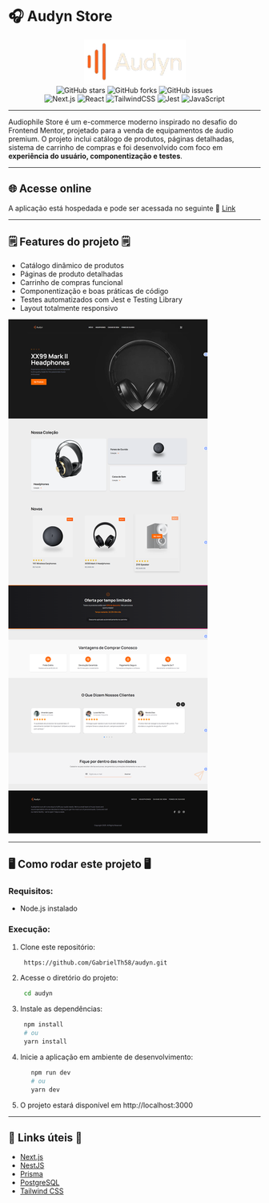 # 🎧 Audyn Store  

<div align="center">
 <img src="./public/logo.png" alt="Logo" />

<div data-badges>
    <img src="https://img.shields.io/github/stars/GabrielTh58/audyn?style=for-the-badge" alt="GitHub stars" />
    <img src="https://img.shields.io/github/forks/GabrielTh58/audyn?style=for-the-badge" alt="GitHub forks" />
    <img src="https://img.shields.io/github/issues/GabrielTh58/audyn?style=for-the-badge" alt="GitHub issues" />
</div>

<div data-badges>
    <img src="https://img.shields.io/badge/next.js-%23000000.svg?style=for-the-badge&logo=nextdotjs&logoColor=white" alt="Next.js" />
    <img src="https://img.shields.io/badge/react-%2320232a.svg?style=for-the-badge&logo=react&logoColor=%2361DAFB" alt="React" />
  <img src="https://img.shields.io/badge/tailwindcss-%2338B2AC.svg?style=for-the-badge&logo=tailwind-css&logoColor=white" alt="TailwindCSS" />
    <img src="https://img.shields.io/badge/jest-%23C21325.svg?style=for-the-badge&logo=jest&logoColor=white" alt="Jest" />
    <img src="https://img.shields.io/badge/javascript-%23323330.svg?style=for-the-badge&logo=javascript&logoColor=%23F7DF1E" alt="JavaScript" />
</div>
</div>

---

Audiophile Store é um e-commerce moderno inspirado no desafio do Frontend Mentor, projetado para a venda de equipamentos de áudio premium. O projeto inclui catálogo de produtos, páginas detalhadas, sistema de carrinho de compras e foi desenvolvido com foco em **experiência do usuário, componentização e testes**.  

---

## 🌐 Acesse online  

A aplicação está hospedada e pode ser acessada no seguinte 🔗 [Link](https://audyn.vercel.app/)  

---

## 🗒️ Features do projeto 🗒️  

- Catálogo dinâmico de produtos  
- Páginas de produto detalhadas  
- Carrinho de compras funcional  
- Componentização e boas práticas de código  
- Testes automatizados com Jest e Testing Library  
- Layout totalmente responsivo  

![](./public/preview.png)  

---


## 🖥️ Como rodar este projeto 🖥️  

### Requisitos:  
- Node.js instalado  

### Execução:  

1. Clone este repositório:  

   ```sh
    https://github.com/GabrielTh58/audyn.git
   
2. Acesse o diretório do projeto:
   ```sh
    cd audyn

4. Instale as dependências:
   ```sh
    npm install
    # ou
    yarn install

4. Inicie a aplicação em ambiente de desenvolvimento:
   ```sh
      npm run dev
      # ou
      yarn dev
   
5. O projeto estará disponível em http://localhost:3000

--- 
## 💎 Links úteis 💎

- [Next.js](https://nextjs.org/docs)
- [NestJS](https://docs.nestjs.com/)
- [Prisma](https://www.prisma.io/docs)
- [PostgreSQL](https://www.postgresql.org/docs/)
- [Tailwind CSS](https://tailwindcss.com/docs)



